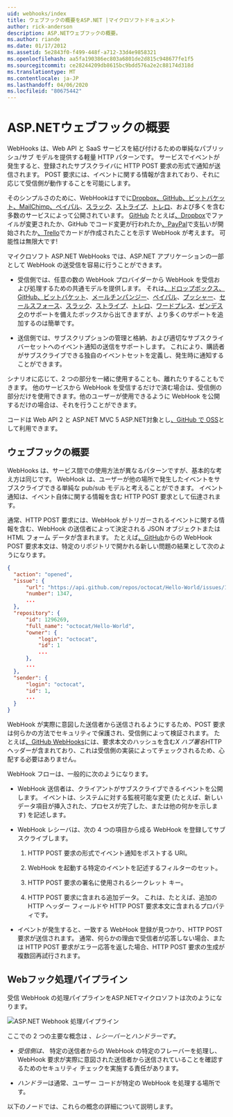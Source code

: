 ```yaml
---
uid: webhooks/index
title: ウェブフックの概要をASP.NET |マイクロソフトドキュメント
author: rick-anderson
description: ASP.NETウェブフックの概要。
ms.author: riande
ms.date: 01/17/2012
ms.assetid: 5e2843f0-f499-448f-a712-33d4e9858321
ms.openlocfilehash: aa5fa190386ec803a6801de2d815c948677fe1f5
ms.sourcegitcommit: ce28244209db8615bc9bdd576a2e2c88174d318d
ms.translationtype: MT
ms.contentlocale: ja-JP
ms.lasthandoff: 04/06/2020
ms.locfileid: "80675442"
---
```

# <a name="aspnet-webhooks-overview"></a>ASP.NETウェブフックの概要

WebHooks は、Web API と SaaS サービスを結び付けるための単純なパブリッシュ/サブ モデルを提供する軽量 HTTP パターンです。 サービスでイベントが発生すると、登録されたサブスクライバに HTTP POST 要求の形式で通知が送信されます。 POST 要求には、イベントに関する情報が含まれており、それに応じて受信側が動作することを可能にします。

そのシンプルさのために、WebHookはすでに[Dropbox、GitHub、](http://dropbox.com/)[ビットバケット](https://bitbucket.org/)[、MailChimp、](http://www.mailchimp.com/)[ペイパル](http://www.paypal.com/)、[スラック](http://www.slack.com)、[ストライプ](http://www.stripe.com)、[トレロ](http://www.trello.com/)、および多くを含む多数のサービスによって公開されています。 [GitHub](https://www.github.com/) たとえば[、Dropbox](http://dropbox.com/)でファイルが変更されたか、GitHub でコード変更が行われたか[、PayPal](http://www.paypal.com/)で支払いが開始されたか[、Trello](http://www.trello.com/)でカードが作成されたことを示す WebHook が考えます。 可能性は無限大です!

マイクロソフト ASP.NET WebHooks では、ASP.NET アプリケーションの一部として WebHook の送受信を容易に行うことができます。

* 受信側では、任意の数の WebHook プロバイダーから WebHook を受信および処理するための共通モデルを提供します。 それは[、ドロップボックス](http://dropbox.com/)[、GitHub、](https://www.github.com/)[ビットバケット](https://bitbucket.org/)、[メールチンパンジー](http://www.mailchimp.com/)、[ペイパル](http://www.paypal.com/)、[プッシャー](http://www.pusher.com)、[セールスフォース](http://www.salesforce.com)、[スラック](http://www.slack.com)、[ストライプ](http://www.stripe.com)、[トレロ](http://www.trello.com/)、[ワードプレス](http://www.wordpress.com)、[ゼンデスク](https://www.zendesk.com/)のサポートを備えたボックスから出てきますが、より多くのサポートを追加するのは簡単です。

* 送信側では、サブスクリプションの管理と格納、および適切なサブスクライバーセットへのイベント通知の送信をサポートします。 これにより、購読者がサブスクライブできる独自のイベントセットを定義し、発生時に通知することができます。

シナリオに応じて、2 つの部分を一緒に使用することも、離れたりすることもできます。 他のサービスから WebHook を受信するだけで済む場合は、受信側の部分だけを使用できます。他のユーザーが使用できるように WebHook を公開するだけの場合は、それを行うことができます。

コードは Web API 2 と ASP.NET MVC 5 ASP.NET対象とし[、GitHub で OSS](https://github.com/aspnet/WebHooks)として利用できます。

## <a name="webhooks-overview"></a>ウェブフックの概要

WebHooks は、サービス間での使用方法が異なるパターンですが、基本的な考え方は同じです。 WebHook は、ユーザーが他の場所で発生したイベントをサブスクライブできる単純な pub/sub モデルと考えることができます。 イベント通知は、イベント自体に関する情報を含む HTTP POST 要求として伝達されます。

通常、HTTP POST 要求には、WebHook がトリガーされるイベントに関する情報を含む、WebHook の送信者によって決定される JSON オブジェクトまたは HTML フォーム データが含まれます。 たとえば[、GitHub](https://www.github.com/)からの WebHook POST 要求本文は、特定のリポジトリで開かれる新しい問題の結果として次のようになります。

```json
{
  "action": "opened",
  "issue": {
      "url": "https://api.github.com/repos/octocat/Hello-World/issues/1347",
      "number": 1347,
      ...
  },
  "repository": {
      "id": 1296269,
      "full_name": "octocat/Hello-World",
      "owner": {
          "login": "octocat",
          "id": 1
          ...
      },
      ...
  },
  "sender": {
      "login": "octocat",
      "id": 1,
      ...
  }
}
```

WebHook が実際に意図した送信者から送信されるようにするため、POST 要求は何らかの方法でセキュリティで保護され、受信側によって検証されます。 たとえば[、GitHub WebHooks](https://developer.github.com/webhooks/)には、要求本文のハッシュを含む*X ハブ署名*HTTP ヘッダーが含まれており、これは受信側の実装によってチェックされるため、心配する必要はありません。

WebHook フローは、一般的に次のようになります。

* WebHook 送信者は、クライアントがサブスクライブできるイベントを公開します。 イベントは、システムに対する監視可能な変更 (たとえば、新しいデータ項目が挿入された、プロセスが完了した、または他の何かを示します) を記述します。

* WebHook レシーバは、次の 4 つの項目から成る WebHook を登録してサブスクライブします。

     1. HTTP POST 要求の形式でイベント通知をポストする URI。

     2. WebHook を起動する特定のイベントを記述するフィルターのセット。

     3. HTTP POST 要求の署名に使用されるシークレット キー。

     4. HTTP POST 要求に含まれる追加データ。 これは、たとえば、追加の HTTP ヘッダー フィールドや HTTP POST 要求本文に含まれるプロパティです。

* イベントが発生すると、一致する WebHook 登録が見つかり、HTTP POST 要求が送信されます。 通常、何らかの理由で受信者が応答しない場合、または HTTP POST 要求がエラー応答を返した場合、HTTP POST 要求の生成が複数回再試行されます。

## <a name="webhooks-processing-pipeline"></a>Webフック処理パイプライン

受信 WebHook の処理パイプラインをASP.NETマイクロソフトは次のようになります。

![ASP.NET Webhook 処理パイプライン](_static/WebHookReceivers.png)

ここでの 2 つの主要な概念は *、レシーバー*と*ハンドラーです*。

* *受信側は、* 特定の送信者からの WebHook の特定のフレーバーを処理し、WebHook 要求が実際に意図された送信者から送信されていることを確認するためのセキュリティ チェックを実施する責任があります。

* *ハンドラー*は通常、ユーザー コードが特定の WebHook を処理する場所です。

以下のノードでは、これらの概念の詳細について説明します。

